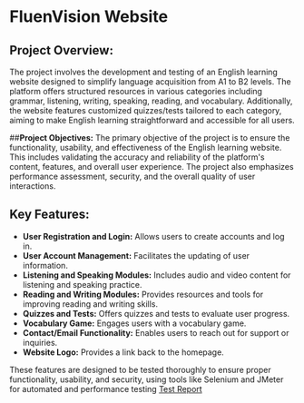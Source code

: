 # FluenVision Website

## **Project Overview:**

The project involves the development and testing of an English learning website designed to simplify language acquisition from A1 to B2 levels. The platform offers structured resources in various categories including grammar, listening, writing, speaking, reading, and vocabulary. Additionally, the website features customized quizzes/tests tailored to each category, aiming to make English learning straightforward and accessible for all users.

##**Project Objectives:**
The primary objective of the project is to ensure the functionality, usability, and effectiveness of the English learning website. This includes validating the accuracy and reliability of the platform's content, features, and overall user experience. The project also emphasizes performance assessment, security, and the overall quality of user interactions.

## **Key Features:**
- **User Registration and Login:** Allows users to create accounts and log in.
- **User Account Management:** Facilitates the updating of user information.
- **Listening and Speaking Modules:** Includes audio and video content for listening and speaking practice.
- **Reading and Writing Modules:** Provides resources and tools for improving reading and writing skills.
- **Quizzes and Tests:** Offers quizzes and tests to evaluate user progress.
- **Vocabulary Game:** Engages users with a vocabulary game.
- **Contact/Email Functionality:** Enables users to reach out for support or inquiries.
- **Website Logo:** Provides a link back to the homepage.

These features are designed to be tested thoroughly to ensure proper functionality, usability, and security, using tools like Selenium and JMeter for automated and performance testing [Test Report](Documents/Test%20Report.pdf)

